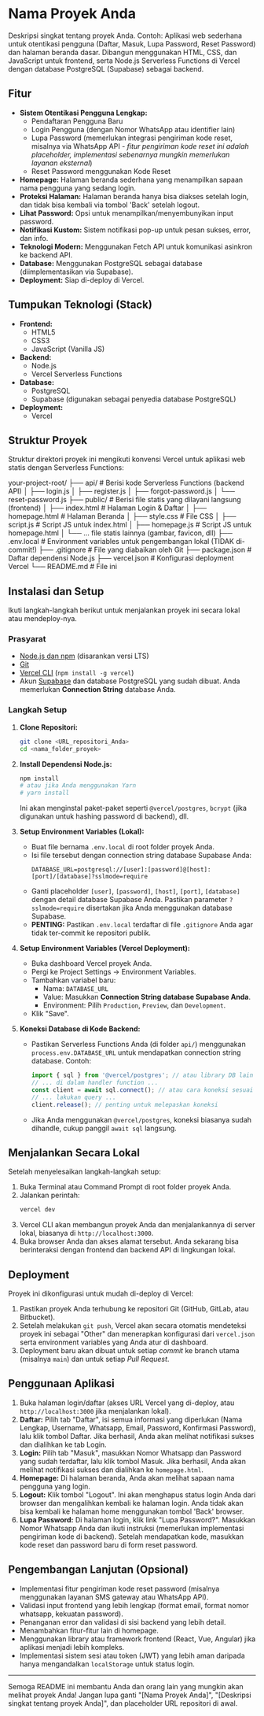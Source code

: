 # Nama Proyek Anda

Deskripsi singkat tentang proyek Anda. Contoh:
Aplikasi web sederhana untuk otentikasi pengguna (Daftar, Masuk, Lupa Password, Reset Password) dan halaman beranda dasar. Dibangun menggunakan HTML, CSS, dan JavaScript untuk frontend, serta Node.js Serverless Functions di Vercel dengan database PostgreSQL (Supabase) sebagai backend.

## Fitur

* **Sistem Otentikasi Pengguna Lengkap:**
    * Pendaftaran Pengguna Baru
    * Login Pengguna (dengan Nomor WhatsApp atau identifier lain)
    * Lupa Password (memerlukan integrasi pengiriman kode reset, misalnya via WhatsApp API - *fitur pengiriman kode reset ini adalah placeholder, implementasi sebenarnya mungkin memerlukan layanan eksternal*)
    * Reset Password menggunakan Kode Reset
* **Homepage:** Halaman beranda sederhana yang menampilkan sapaan nama pengguna yang sedang login.
* **Proteksi Halaman:** Halaman beranda hanya bisa diakses setelah login, dan tidak bisa kembali via tombol 'Back' setelah logout.
* **Lihat Password:** Opsi untuk menampilkan/menyembunyikan input password.
* **Notifikasi Kustom:** Sistem notifikasi pop-up untuk pesan sukses, error, dan info.
* **Teknologi Modern:** Menggunakan Fetch API untuk komunikasi asinkron ke backend API.
* **Database:** Menggunakan PostgreSQL sebagai database (diimplementasikan via Supabase).
* **Deployment:** Siap di-deploy di Vercel.

## Tumpukan Teknologi (Stack)

* **Frontend:**
    * HTML5
    * CSS3
    * JavaScript (Vanilla JS)
* **Backend:**
    * Node.js
    * Vercel Serverless Functions
* **Database:**
    * PostgreSQL
    * Supabase (digunakan sebagai penyedia database PostgreSQL)
* **Deployment:**
    * Vercel

## Struktur Proyek

Struktur direktori proyek ini mengikuti konvensi Vercel untuk aplikasi web statis dengan Serverless Functions:

your-project-root/
├── api/               # Berisi kode Serverless Functions (backend API)
│   ├── login.js
│   ├── register.js
│   ├── forgot-password.js
│   └── reset-password.js
├── public/            # Berisi file statis yang dilayani langsung (frontend)
│   ├── index.html     # Halaman Login & Daftar
│   ├── homepage.html  # Halaman Beranda
│   ├── style.css      # File CSS
│   ├── script.js      # Script JS untuk index.html
│   ├── homepage.js    # Script JS untuk homepage.html
│   └── ... file statis lainnya (gambar, favicon, dll)
├── .env.local         # Environment variables untuk pengembangan lokal (TIDAK di-commit!)
├── .gitignore         # File yang diabaikan oleh Git
├── package.json       # Daftar dependensi Node.js
├── vercel.json        # Konfigurasi deployment Vercel
└── README.md          # File ini


## Instalasi dan Setup

Ikuti langkah-langkah berikut untuk menjalankan proyek ini secara lokal atau mendeploy-nya.

### Prasyarat

* [Node.js dan npm](https://nodejs.org/) (disarankan versi LTS)
* [Git](https://git-scm.com/)
* [Vercel CLI](https://vercel.com/download) (`npm install -g vercel`)
* Akun [Supabase](https://www.supabase.com/) dan database PostgreSQL yang sudah dibuat. Anda memerlukan **Connection String** database Anda.

### Langkah Setup

1.  **Clone Repositori:**
    ```bash
    git clone <URL_repositori_Anda>
    cd <nama_folder_proyek>
    ```

2.  **Install Dependensi Node.js:**
    ```bash
    npm install
    # atau jika Anda menggunakan Yarn
    # yarn install
    ```
    Ini akan menginstal paket-paket seperti `@vercel/postgres`, `bcrypt` (jika digunakan untuk hashing password di backend), dll.

3.  **Setup Environment Variables (Lokal):**
    * Buat file bernama `.env.local` di root folder proyek Anda.
    * Isi file tersebut dengan connection string database Supabase Anda:
        ```env
        DATABASE_URL=postgresql://[user]:[password]@[host]:[port]/[database]?sslmode=require
        ```
    * Ganti placeholder `[user]`, `[password]`, `[host]`, `[port]`, `[database]` dengan detail database Supabase Anda. Pastikan parameter `?sslmode=require` disertakan jika Anda menggunakan database Supabase.
    * **PENTING:** Pastikan `.env.local` terdaftar di file `.gitignore` Anda agar tidak ter-commit ke repositori publik.

4.  **Setup Environment Variables (Vercel Deployment):**
    * Buka dashboard Vercel proyek Anda.
    * Pergi ke Project Settings -> Environment Variables.
    * Tambahkan variabel baru:
        * Nama: `DATABASE_URL`
        * Value: Masukkan **Connection String database Supabase Anda**.
        * Environment: Pilih `Production`, `Preview`, dan `Development`.
    * Klik "Save".

5.  **Koneksi Database di Kode Backend:**
    * Pastikan Serverless Functions Anda (di folder `api/`) menggunakan `process.env.DATABASE_URL` untuk mendapatkan connection string database. Contoh:
      ```javascript
      import { sql } from '@vercel/postgres'; // atau library DB lain
      // ... di dalam handler function ...
      const client = await sql.connect(); // atau cara koneksi sesuai library Anda
      // ... lakukan query ...
      client.release(); // penting untuk melepaskan koneksi
      ```
    * Jika Anda menggunakan `@vercel/postgres`, koneksi biasanya sudah dihandle, cukup panggil `await sql` langsung.

## Menjalankan Secara Lokal

Setelah menyelesaikan langkah-langkah setup:

1.  Buka Terminal atau Command Prompt di root folder proyek Anda.
2.  Jalankan perintah:
    ```bash
    vercel dev
    ```
3.  Vercel CLI akan membangun proyek Anda dan menjalankannya di server lokal, biasanya di `http://localhost:3000`.
4.  Buka browser Anda dan akses alamat tersebut. Anda sekarang bisa berinteraksi dengan frontend dan backend API di lingkungan lokal.

## Deployment

Proyek ini dikonfigurasi untuk mudah di-deploy di Vercel:

1.  Pastikan proyek Anda terhubung ke repositori Git (GitHub, GitLab, atau Bitbucket).
2.  Setelah melakukan `git push`, Vercel akan secara otomatis mendeteksi proyek ini sebagai "Other" dan menerapkan konfigurasi dari `vercel.json` serta environment variables yang Anda atur di dashboard.
3.  Deployment baru akan dibuat untuk setiap *commit* ke branch utama (misalnya `main`) dan untuk setiap *Pull Request*.

## Penggunaan Aplikasi

1.  Buka halaman login/daftar (akses URL Vercel yang di-deploy, atau `http://localhost:3000` jika menjalankan lokal).
2.  **Daftar:** Pilih tab "Daftar", isi semua informasi yang diperlukan (Nama Lengkap, Username, Whatsapp, Email, Password, Konfirmasi Password), lalu klik tombol Daftar. Jika berhasil, Anda akan melihat notifikasi sukses dan dialihkan ke tab Login.
3.  **Login:** Pilih tab "Masuk", masukkan Nomor Whatsapp dan Password yang sudah terdaftar, lalu klik tombol Masuk. Jika berhasil, Anda akan melihat notifikasi sukses dan dialihkan ke `homepage.html`.
4.  **Homepage:** Di halaman beranda, Anda akan melihat sapaan nama pengguna yang login.
5.  **Logout:** Klik tombol "Logout". Ini akan menghapus status login Anda dari browser dan mengalihkan kembali ke halaman login. Anda tidak akan bisa kembali ke halaman home menggunakan tombol 'Back' browser.
6.  **Lupa Password:** Di halaman login, klik link "Lupa Password?". Masukkan Nomor Whatsapp Anda dan ikuti instruksi (memerlukan implementasi pengiriman kode di backend). Setelah mendapatkan kode, masukkan kode reset dan password baru di form reset password.

## Pengembangan Lanjutan (Opsional)

* Implementasi fitur pengiriman kode reset password (misalnya menggunakan layanan SMS gateway atau WhatsApp API).
* Validasi input frontend yang lebih lengkap (format email, format nomor whatsapp, kekuatan password).
* Penanganan error dan validasi di sisi backend yang lebih detail.
* Menambahkan fitur-fitur lain di homepage.
* Menggunakan library atau framework frontend (React, Vue, Angular) jika aplikasi menjadi lebih kompleks.
* Implementasi sistem sesi atau token (JWT) yang lebih aman daripada hanya mengandalkan `localStorage` untuk status login.

---

Semoga README ini membantu Anda dan orang lain yang mungkin akan melihat proyek Anda! Jangan lupa ganti "[Nama Proyek Anda]", "[Deskripsi singkat tentang proyek Anda]", dan placeholder URL repositori di awal.